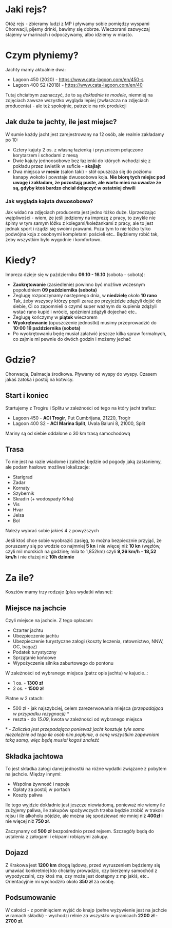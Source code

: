 # Jaki rejs?
Otóż rejs - zbieramy ludzi z MP i pływamy sobie pomiędzy wyspami Chorwacji, pijemy drinki, bawimy się dobrze. Wieczorami zazwyczaj stajemy w marinach i odpoczywamy, albo idziemy w miasto. 

# Czym płyniemy?
Jachty mamy aktualnie dwa:
- Lagoon 450 (2020) - https://www.cata-lagoon.com/en/450-s
- Lagoon 400 S2 (2018) - https://www.cata-lagoon.com/en/40

Tutaj chciałbym zaznaczyć, że to są *dokładnie te modele*, niemniej na zdjęciach zawsze wszystko wygląda lepiej (zwłaszcza na zdjęciach producenta) - ale też spokojnie, patrzcie na rok produkcji

## Jak duże te jachty, ile jest miejsc?
W sumie każdy jacht jest zarejestrowany na 12 osób, ale realnie zakładamy po 10:
- Cztery kajuty 2 os. z własną łazienką i prysznicem połączone korytarzem i schodami z mesą
- Dwie kajuty jednoosobowe bez łazienki do których wchodzi się z pokładu przez świetlik w suficie - **skajlajt**
- Dwa miejsca w **mesie** (salon taki) - stół opuszcza się do poziomu kanapy wokoło i  powstaje dwuosobowa koja. **Nie biorę tych miejsc pod uwagę i zakładam, że pozostają puste, ale warto mieć na uwadze że są, gdyby ktoś bardzo chciał dołączyć w ostatniej chwili**

### Jak wygląda kajuta dwuosobowa?
Jak widać na zdjęciach producenta jest jedno łóżko duże. Uprzedzając wątpliwości - wiem, że jeśli jedziemy na imprezę z pracy, to zwykle nie śpimy w tym samym łóżku z kolegami/koleżankami z pracy, ale to jest jednak sport i rządzi się swoimi prawami. Poza tym to nie łóżko tylko podwójna koja z osobnymi kompletami pościeli etc.. Będziemy robić tak, żeby wszystkim było wygodnie i komfortowo.

# Kiedy?

Impreza dzieje się w październiku **09.10 - 16.10** (sobota - sobota):
- **Zaokrętowanie** (zasiedlenie) powinno być możliwe wczesnym popołudniem **09 października (sobota)**
- Żeglugę rozpoczynamy następnego dnia, w **niedzielę** około **10 rano**  
Tak, żeby wszyscy którzy popili zaraz po przyjeździe zdążyli dojść do siebie, Ci co zapomnieli o czymś super ważnym do kupienia zdążyli wstać rano kupić i wrócić, spóźnieni zdążyli dojechać etc..
- Żeglugę kończymy w **piątek** wieczorem
- **Wyokrętowanie** (opuszczenie jednostki) musimy przeprowadzić do **10:00 16 października (sobota)**
- Po wyokrętowaniu będę musiał załatwić jeszcze kilka spraw formalnych, co zajmie mi pewnie do dwóch godzin i możemy jechać

# Gdzie?
Chorwacja, Dalmacja środkowa. Pływamy od wyspy do wyspy. Czasem jakaś zatoka i postój na kotwicy. 

## Start i koniec

Startujemy z Trogiru i Splitu w zależności od tego na który jacht trafisz:
- Lagoon 450 - **ACI Trogir**, Put Cumbrijana, 21220, Trogir
- Lagoon 400 S2 - **ACI Marina Split**, Uvala Baluni 8, 21000, Split

Mariny są od siebie oddalone o 30 km trasą samochodową

## Trasa
To nie jest na razie wiadome i zależeć będzie od pogody jaką zastaniemy, ale podam hasłowo możliwe lokalizacje:
- Starigrad
- Zadar
- Kornaty
- Szybernik
- Skradin (+ wodospady Krka)
- Vis
- Hvar
- Jelsa
- Bol

Należy wybrać sobie jakieś 4 z powyższych

Jeśli ktoś chce sobie wyobrazić zasięg, to można bezpiecznie przyjąć, że poruszamy się po wodzie co najmniej **5 kn** i nie więcej niż **10 kn** (węzłów, czyli mil morskich na godzinę; mila to 1,852km) czyli **9,26 km/h** - **18,52 km/h** i nie dłużej niż **10h dzinnie**



# Za ile?
Kosztów mamy trzy rodzaje (plus wydatki własne):

## Miejsce na jachcie
Czyli miejsce na jachcie. Z tego opłacam:
- Czarter jachtu
- Ubezpieczenie jachtu
- Ubezpieczenie turystyczne załogi (koszty leczenia, ratownictwo, NNW, OC, bagaż)
- Podatek turystyczny
- Sprzątanie końcowe
- Wypożyczenie silnika zaburtowego do pontonu

W zależności od wybranego miejsca (patrz opis jachtu) w kajucie..:

- 1 os. - **1300 zł**
- 2 os. - **1500 zł**

Płatne w 2 ratach:
- 500 zł - jak najszybciej, celem zarezerwowania miejsca *(przepadająca w przypadku rezygnacji)* *
- reszta - do *15.09*, kwota w zależności od wybranego miejsca

\* \- *Zaliczka jest przepadająca ponieważ jacht kosztuje tyle samo niezależnie od tego ile osób nim popłynie, a cenę wszystkim zapewniam taką samą, więc będę musiał kogoś znaleźć* 

## Składka jachtowa
To jest składka załogi danej jednostki na różne wydatki związane z pobytem na jachcie. Między innymi:
- Wspólna żywność i napoje
- Opłaty za postój w portach
- Koszty paliwa

Ile tego wyjdzie dokładnie jest jeszcze niewiadomą, ponieważ nie wiemy ile zużyjemy paliwa, ile zakupów spożywczych trzeba będzie zrobić w trakcie rejsu i ile alkoholu pójdzie, ale można się spodziewać nie mniej niż **400zł** i nie więcej niż **750 zł**.

Zaczynamy od **500 zł** bezpośrednio przed rejsem. Szczegóły będą do ustalenia z załogami i ekipami robiącymi zakupy.

## Dojazd
Z Krakowa jest **1200 km** drogą lądową, przed wyruszeniem będziemy się umawiać konkretniej kto chciałby prowadzic, czy bierzemy samochód z wypożyczalni, czy ktoś ma, czy może jest dostępny z mp jakiś, etc.. Orientacyjnie mi wychodziło około **350 zł** za osobę.

## Podsumowanie
W całości - z pominięciem wyjść do knajp (pełne wyżywienie jest na jachcie w ramach składki) - wychodzi relnie *za wszystko* w granicach **2200 zł - 2700 zł**.
